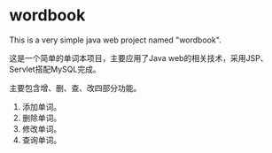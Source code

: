# wordbook
This is a very simple java web project named "wordbook". 

这是一个简单的单词本项目，主要应用了Java web的相关技术，采用JSP、Servlet搭配MySQL完成。

主要包含增、删、查、改四部分功能。

1. 添加单词。
2. 删除单词。
3. 修改单词。
4. 查询单词。



